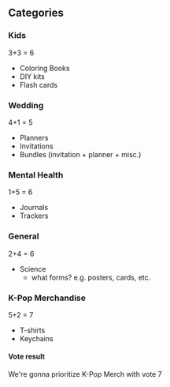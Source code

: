 ## Categories
### Kids
3+3 = 6

- Coloring Books
- DIY kits
- Flash cards
### Wedding
4+1 = 5
- Planners
- Invitations
- Bundles (invitation + planner + misc.)
### Mental Health
1+5 = 6
+ Journals
+ Trackers
### General
2+4 = 6
- Science
	- what forms? e.g. posters, cards, etc.
### K-Pop Merchandise
5+2 = 7
- T-shirts
- Keychains

#### Vote result
We're gonna prioritize K-Pop Merch with vote 7 